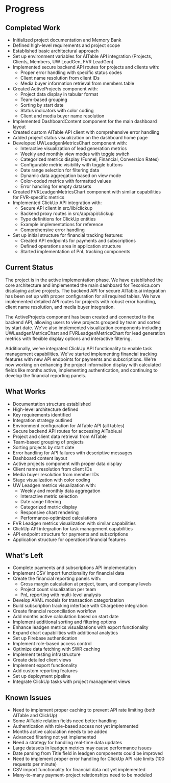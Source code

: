 # Progress

## Completed Work
- Initialized project documentation and Memory Bank
- Defined high-level requirements and project scope
- Established basic architectural approach
- Set up environment variables for AITable API integration (Projects, Clients, Members, UW LeadGen, FVR LeadGen)
- Implemented secure backend API routes for projects and clients with:
  - Proper error handling with specific status codes
  - Client name resolution from client IDs
  - Media buyer information retrieval from members table
- Created ActiveProjects component with:
  - Project data display in tabular format
  - Team-based grouping
  - Sorting by start date
  - Status indicators with color coding
  - Client and media buyer name resolution
- Implemented DashboardContent component for the main dashboard layout
- Created custom AITable API client with comprehensive error handling
- Added project status visualization on the dashboard home page
- Developed UWLeadgenMetricsChart component with:
  - Interactive visualization of lead generation metrics
  - Weekly and monthly view modes with toggle switch
  - Categorized metrics display (Funnel, Financial, Conversion Rates)
  - Configurable metric visibility with toggle buttons
  - Date range selection for filtering data
  - Dynamic data aggregation based on view mode
  - Color-coded metrics with formatted values
  - Error handling for empty datasets
- Created FVRLeadgenMetricsChart component with similar capabilities for FVR-specific metrics
- Implemented ClickUp API integration with:
  - Secure API client in src/lib/clickup
  - Backend proxy routes in src/app/api/clickup
  - Type definitions for ClickUp entities
  - Example implementations for reference
  - Comprehensive error handling
- Set up initial structure for financial tracking features:
  - Created API endpoints for payments and subscriptions
  - Defined operations area in application structure
  - Started implementation of PnL tracking components

## Current Status
The project is in the active implementation phase. We have established the core architecture and implemented the main dashboard for Texonica.com displaying active projects. The backend API for secure AITable.ai integration has been set up with proper configuration for all required tables. We have implemented detailed API routes for projects with robust error handling, client name resolution, and media buyer integration. 

The ActiveProjects component has been created and connected to the backend API, allowing users to view projects grouped by team and sorted by start date. We've also implemented visualization components including UWLeadgenMetricsChart and FVRLeadgenMetricsChart for lead generation metrics with flexible display options and interactive filtering.

Additionally, we've integrated ClickUp API functionality to enable task management capabilities. We've started implementing financial tracking features with new API endpoints for payments and subscriptions. We're now working on enhancing the project information display with calculated fields like months active, implementing authentication, and continuing to develop the financial reporting panels.

## What Works
- Documentation structure established
- High-level architecture defined
- Key requirements identified
- Integration strategy outlined
- Environment configuration for AITable API (all tables)
- Secure backend API routes for accessing AITable.ai
- Project and client data retrieval from AITable
- Team-based grouping of projects
- Sorting projects by start date
- Error handling for API failures with descriptive messages
- Dashboard content layout
- Active projects component with proper data display
- Client name resolution from client IDs
- Media buyer resolution from member IDs
- Stage visualization with color coding
- UW Leadgen metrics visualization with:
  - Weekly and monthly data aggregation
  - Interactive metric selection
  - Date range filtering
  - Categorized metric display
  - Responsive chart rendering
  - Performance-optimized calculations
- FVR Leadgen metrics visualization with similar capabilities
- ClickUp API integration for task management capabilities
- API endpoint structure for payments and subscriptions
- Application structure for operations/financial features

## What's Left
- Complete payments and subscriptions API implementation
- Implement CSV import functionality for financial data
- Create the financial reporting panels with:
  - Gross margin calculation at project, team, and company levels
  - Project count visualization per team
  - PnL reporting with multi-level analysis
- Develop AI/ML models for transaction categorization
- Build subscription tracking interface with Chargebee integration
- Create financial reconciliation workflow
- Add months active calculation based on start date
- Implement additional sorting and filtering options
- Enhance leadgen metrics visualizations with export functionality
- Expand chart capabilities with additional analytics
- Set up Firebase authentication
- Implement role-based access control
- Optimize data fetching with SWR caching
- Implement testing infrastructure
- Create detailed client views
- Implement export functionality
- Add custom reporting features
- Set up deployment pipeline
- Integrate ClickUp tasks with project management views

## Known Issues
- Need to implement proper caching to prevent API rate limiting (both AITable and ClickUp)
- Some AITable relation fields need better handling
- Authentication with role-based access not yet implemented
- Months active calculation needs to be added
- Advanced filtering not yet implemented
- Need a strategy for handling real-time data updates
- Large datasets in leadgen metrics may cause performance issues
- Date parsing from Title field in leadgen components could be improved
- Need to implement proper error handling for ClickUp API rate limits (100 requests per minute)
- CSV import functionality for financial data not yet implemented
- Many-to-many payment-project relationships need to be modeled 